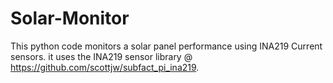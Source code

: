 # Solar-Monitor
This python code monitors a solar panel performance using INA219 Current sensors. it uses the INA219 sensor library @ https://github.com/scottjw/subfact_pi_ina219.
